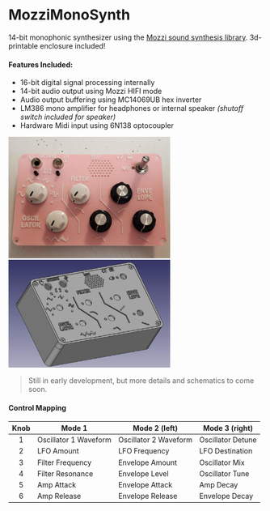 # MozziMonoSynth
14-bit monophonic synthesizer using the [Mozzi sound synthesis library](https://github.com/sensorium/Mozzi). 3d-printable enclosure included!

#### Features Included:
- 16-bit digital signal processing internally
- 14-bit audio output using Mozzi HIFI mode
- Audio output buffering using MC14069UB hex inverter
- LM386 mono amplifier for headphones or internal speaker _(shutoff switch included for speaker)_
- Hardware Midi input using 6N138 optocoupler

<p float="left">
  <img alt="Early version of faceplate" src="/images/front-early.jpg" width="320" />
  <img alt="View of enclosure in FreeCAD" src="/images/enclosure.jpg" width="320" />
</p>

> Still in early development, but more details and schematics to come soon.

#### Control Mapping

| Knob | Mode 1                | Mode 2 (left)         | Mode 3 (right)    |
| :--: | --------------------- | --------------------- | ----------------- |
| 1    | Oscillator 1 Waveform | Oscillator 2 Waveform | Oscillator Detune |
| 2    | LFO Amount            | LFO Frequency         | LFO Destination   |
| 3    | Filter Frequency      | Envelope Amount       | Oscillator Mix    |
| 4    | Filter Resonance      | Envelope Level        | Oscillator Tune   |
| 5    | Amp Attack            | Envelope Attack       | Amp Decay         |
| 6    | Amp Release           | Envelope Release      | Envelope Decay    |
